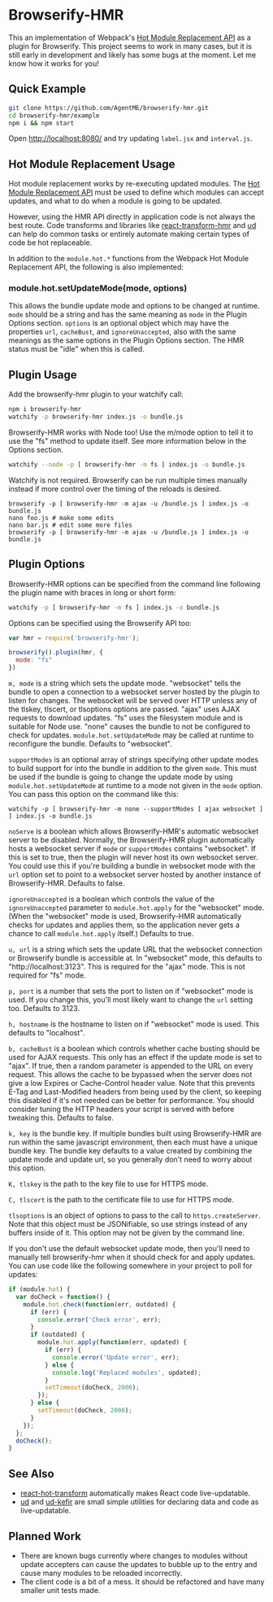 # Browserify-HMR

This an implementation of Webpack's [Hot Module Replacement
API](https://webpack.github.io/docs/hot-module-replacement.html) as a plugin for
Browserify. This project seems to work in many cases, but it is still early in
development and likely has some bugs at the moment. Let me know how it works
for you!

## Quick Example

```sh
git clone https://github.com/AgentME/browserify-hmr.git
cd browserify-hmr/example
npm i && npm start
```

Open [http://localhost:8080/](http://localhost:8080/) and try updating
`label.jsx` and `interval.js`.

## Hot Module Replacement Usage

Hot module replacement works by re-executing updated modules. The [Hot Module
Replacement API](https://webpack.github.io/docs/hot-module-replacement.html)
must be used to define which modules can accept updates, and what to do when a
module is going to be updated.

However, using the HMR API directly in application code is not always the best
route. Code transforms and libraries like
[react-transform-hmr](https://github.com/gaearon/react-transform-hmr) and
[ud](https://github.com/AgentME/ud) can help do common tasks or entirely
automate making certain types of code be hot replaceable.

In addition to the `module.hot.*` functions from the Webpack Hot Module
Replacement API, the following is also implemented:

### module.hot.setUpdateMode(mode, options)

This allows the bundle update mode and options to be changed at runtime. `mode`
should be a string and has the same meaning as `mode` in the Plugin Options
section. `options` is an optional object which may have the properties `url`,
`cacheBust`, and `ignoreUnaccepted`, also with the same meanings as the same
options in the Plugin Options section. The HMR status must be "idle" when this
is called.

## Plugin Usage

Add the browserify-hmr plugin to your watchify call:

```sh
npm i browserify-hmr
watchify -p browserify-hmr index.js -o bundle.js
```

Browserify-HMR works with Node too! Use the m/mode option to tell it to use the
"fs" method to update itself. See more information below in the Options
section.

```sh
watchify --node -p [ browserify-hmr -m fs ] index.js -o bundle.js
```

Watchify is not required. Browserify can be run multiple times manually instead
if more control over the timing of the reloads is desired.

    browserify -p [ browserify-hmr -m ajax -u /bundle.js ] index.js -o bundle.js
    nano foo.js # make some edits
    nano bar.js # edit some more files
    browserify -p [ browserify-hmr -m ajax -u /bundle.js ] index.js -o bundle.js

## Plugin Options

Browserify-HMR options can be specified from the command line following the plugin name with braces in long or short form:

```sh
watchify -p [ browserify-hmr -m fs ] index.js -o bundle.js
```

Options can be specified using the Browserify API too:

```javascript
var hmr = require('browserify-hmr');

browserify().plugin(hmr, {
  mode: "fs"
})
```

`m, mode` is a string which sets the update mode. "websocket" tells
the bundle to open a connection to a websocket server hosted by the plugin to
listen for changes. The websocket will be served over HTTP unless any of the
tlskey, tlscert, or tlsoptions options are passed. "ajax" uses AJAX requests to
download updates. "fs" uses the filesystem module and is suitable for Node use.
"none" causes the bundle to not be configured to check for updates.
`module.hot.setUpdateMode` may be called at runtime to reconfigure the bundle.
Defaults to "websocket".

`supportModes` is an optional array of strings specifying other update modes
to build support for into the bundle in addition to the given `mode`. This must
be used if the bundle is going to change the update mode by using
`module.hot.setUpdateMode` at runtime to a mode not given in the `mode` option.
You can pass this option on the command like this:

    watchify -p [ browserify-hmr -m none --supportModes [ ajax websocket ] ] index.js -o bundle.js

`noServe` is a boolean which allows Browserify-HMR's automatic websocket server
to be disabled. Normally, the Browserify-HMR plugin automatically hosts a
websocket server if `mode` or `supportModes` contains "websocket". If this is
set to true, then the plugin will never host its own websocket server. You
could use this if you're building a bundle in websocket mode with the `url`
option set to point to a websocket server hosted by another instance of
Browserify-HMR. Defaults to false.

`ignoreUnaccepted` is a boolean which controls the value of the
`ignoreUnaccepted` parameter to `module.hot.apply` for the "websocket" mode.
(When the "websocket" mode is used, Browserify-HMR automatically checks for
updates and applies them, so the application never gets a chance to call
`module.hot.apply` itself.) Defaults to true.

`u, url` is a string which sets the update URL that the websocket connection or
Browserify bundle is accessible at. In "websocket" mode, this defaults to
"http://localhost:3123". This is required for the "ajax" mode. This is not
required for "fs" mode.

`p, port` is a number that sets the port to listen on if "websocket" mode is
used. If you change this, you'll most likely want to change the `url` setting
too. Defaults to 3123.

`h, hostname` is the hostname to listen on if "websocket" mode is used. This
defaults to "localhost".

`b, cacheBust` is a boolean which controls whether cache busting should be used
for AJAX requests. This only has an effect if the update mode is set to "ajax".
If true, then a random parameter is appended to the URL on every request. This
allows the cache to be bypassed when the server does not give a low Expires or
Cache-Control header value. Note that this prevents E-Tag and Last-Modified
headers from being used by the client, so keeping this disabled if it's not
needed can be better for performance. You should consider tuning the HTTP
headers your script is served with before tweaking this. Defaults to false.

`k, key` is the bundle key. If multiple bundles built using Browserify-HMR are
run within the same javascript environment, then each must have a unique bundle
key. The bundle key defaults to a value created by combining the update mode
and update url, so you generally don't need to worry about this option.

`K, tlskey` is the path to the key file to use for HTTPS mode.

`C, tlscert` is the path to the certificate file to use for HTTPS mode.

`tlsoptions` is an object of options to pass to the call to
`https.createServer`. Note that this object must be JSONifiable, so use strings
instead of any buffers inside of it. This option may not be given by the
command line.

If you don't use the default websocket update mode, then you'll need to
manually tell browserify-hmr when it should check for and apply updates. You
can use code like the following somewhere in your project to poll for updates:

```javascript
if (module.hot) {
  var doCheck = function() {
    module.hot.check(function(err, outdated) {
      if (err) {
        console.error('Check error', err);
      }
      if (outdated) {
        module.hot.apply(function(err, updated) {
          if (err) {
            console.error('Update error', err);
          } else {
            console.log('Replaced modules', updated);
          }
          setTimeout(doCheck, 2000);
        });
      } else {
        setTimeout(doCheck, 2000);
      }
    });
  };
  doCheck();
}
```

## See Also

* [react-hot-transform](https://github.com/AgentME/react-hot-transform)
  automatically makes React code live-updatable.
* [ud](https://github.com/AgentME/ud) and
  [ud-kefir](https://github.com/AgentME/ud-kefir) are small simple utilities
  for declaring data and code as live-updatable.

## Planned Work

* There are known bugs currently where changes to modules without update
  accepters can cause the updates to bubble up to the entry and cause many
  modules to be reloaded incorrectly.
* The client code is a bit of a mess. It should be refactored and have many
  smaller unit tests made.

